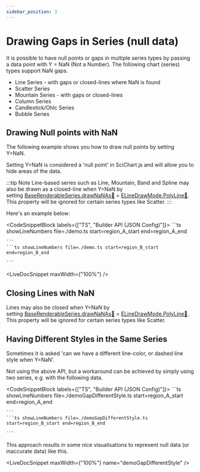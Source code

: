 ```yaml
---
sidebar_position: 3
---
```


# Drawing Gaps in Series (null data)

It is possible to have null points or gaps in multiple series types by passing a data point with Y = NaN (Not a Number). The following chart (series) types support NaN gaps.

*   Line Series - with gaps or closed-lines where NaN is found
*   Scatter Series
*   Mountain Series - with gaps or closed-lines
*   Column Series
*   Candlestick/Ohlc Series
*   Bubble Series

Drawing Null points with NaN
----------------------------

The following example shows you how to draw null points by setting Y=NaN.

Setting Y=NaN is considered a 'null point' in SciChart.js and will allow you to hide areas of the data.

:::tip
Note Line-based series such as Line, Mountain, Band and Spline may also be drawn as a closed-line when Y=NaN by setting [BaseRenderableSeries.drawNaNAs:blue_book:](https://www.scichart.com/documentation/js/current/typedoc/classes/baserenderableseries.html#drawnanas) = [ELineDrawMode.PolyLine:blue_book:](https://www.scichart.com/documentation/js/current/typedoc/enums/elinedrawmode.html). This property will be ignored for certain series types like Scatter.
:::

Here's an example below:

<CodeSnippetBlock labels={["TS", "Builder API (JSON Config)"]}>
    ```ts showLineNumbers file=./demo.ts start=region_A_start end=region_A_end

    ```
    ```ts showLineNumbers file=./demo.ts start=region_B_start end=region_B_end

    ```

</CodeSnippetBlock>

<LiveDocSnippet maxWidth={"100%"} />

Closing Lines with NaN
----------------------

Lines may also be closed when Y=NaN by setting [BaseRenderableSeries.drawNaNAs:blue_book:](https://www.scichart.com/documentation/js/current/typedoc/classes/baserenderableseries.html#drawnanas) = [ELineDrawMode.PolyLine:blue_book:](https://www.scichart.com/documentation/js/current/typedoc/enums/elinedrawmode.html). This property will be ignored for certain series types like Scatter.

Having Different Styles in the Same Series
------------------------------------------

Sometimes it is asked 'can we have a different line-color, or dashed line style when Y=NaN'.

Not using the above API, but a workaround can be achieved by simply using two series, e.g. with the following data.

<CodeSnippetBlock labels={["TS", "Builder API (JSON Config)"]}>
    ```ts showLineNumbers file=./demoGapDifferentStyle.ts start=region_A_start end=region_A_end

    ```
    ```ts showLineNumbers file=./demoGapDifferentStyle.ts start=region_B_start end=region_B_end

    ```

</CodeSnippetBlock>

This approach results in some nice visualisations to represent null data (or inaccurate data) like this.

<LiveDocSnippet maxWidth={"100%"} name="demoGapDifferentStyle" />
